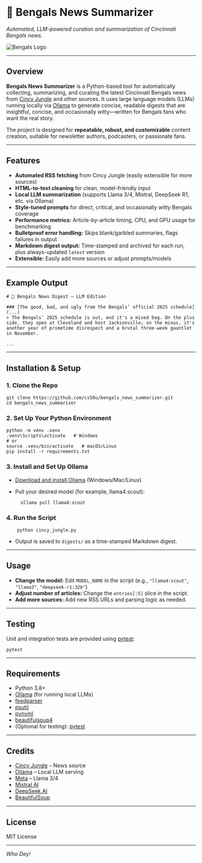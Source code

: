 # 🐅 Bengals News Summarizer

_Automated, LLM-powered curation and summarization of Cincinnati Bengals news._

![Bengals Logo](https://cdn.vox-cdn.com/community_logos/48495/cincyjungle_fave.png)

---

## Overview

**Bengals News Summarizer** is a Python-based tool for automatically collecting, summarizing, and curating the latest Cincinnati Bengals news from [Cincy Jungle](https://www.cincyjungle.com) and other sources. It uses large language models (LLMs) running locally via [Ollama](https://ollama.com/) to generate concise, readable digests that are insightful, concise, and occasionally witty—written for Bengals fans who want the real story.

The project is designed for **repeatable, robust, and customizable** content creation, suitable for newsletter authors, podcasters, or passionate fans.

---

## Features

- **Automated RSS fetching** from Cincy Jungle (easily extensible for more sources)
- **HTML-to-text cleaning** for clean, model-friendly input
- **Local LLM summarization** (supports Llama 3/4, Mistral, DeepSeek R1, etc. via Ollama)
- **Style-tuned prompts** for direct, critical, and occasionally witty Bengals coverage
- **Performance metrics:** Article-by-article timing, CPU, and GPU usage for benchmarking
- **Bulletproof error handling:** Skips blank/garbled summaries, flags failures in output
- **Markdown digest output:** Time-stamped and archived for each run, plus always-updated `latest` version
- **Extensible:** Easily add more sources or adjust prompts/models

---

## Example Output

    # 🐅 Bengals News Digest – LLM Edition

    ### [The good, bad, and ugly from the Bengals’ official 2025 schedule](...)
    > The Bengals' 2025 schedule is out, and it's a mixed bag. On the plus side, they open at Cleveland and host Jacksonville; on the minus, it's another year of primetime disrespect and a brutal three-week gauntlet in November.

    ...

---

## Installation & Setup

### 1. Clone the Repo

    git clone https://github.com/cs50u/bengals_news_summarizer.git
    cd bengals_news_summarizer

### 2. Set Up Your Python Environment

    python -m venv .venv
    .venv\Scripts\activate   # Windows
    # or
    source .venv/bin/activate   # macOS/Linux
    pip install -r requirements.txt

### 3. Install and Set Up Ollama

- [Download and install Ollama](https://ollama.com/download) (Windows/Mac/Linux)
- Pull your desired model (for example, llama4:scout):

        ollama pull llama4:scout

### 4. Run the Script

        python cincy_jungle.py

- Output is saved to `digests/` as a time-stamped Markdown digest.

---

## Usage

- **Change the model:** Edit `MODEL_NAME` in the script (e.g., `"llama4:scout"`, `"llama3"`, `"deepseek-r1:32b"`)
- **Adjust number of articles:** Change the `entries[:5]` slice in the script.
- **Add more sources:** Add new RSS URLs and parsing logic as needed.

---

## Testing

Unit and integration tests are provided using [pytest](https://docs.pytest.org/):

    pytest

---

## Requirements

- Python 3.8+
- [Ollama](https://ollama.com/) (for running local LLMs)
- [feedparser](https://pypi.org/project/feedparser/)
- [psutil](https://pypi.org/project/psutil/)
- [pynvml](https://pypi.org/project/pynvml/)
- [beautifulsoup4](https://pypi.org/project/beautifulsoup4/)
- (Optional for testing): [pytest](https://pypi.org/project/pytest/)

---

## Credits

- [Cincy Jungle](https://www.cincyjungle.com) – News source
- [Ollama](https://ollama.com) – Local LLM serving
- [Meta](https://ai.meta.com/llama/) – Llama 3/4
- [Mistral AI](https://mistral.ai/)
- [DeepSeek AI](https://deepseek.com/)
- [BeautifulSoup](https://www.crummy.com/software/BeautifulSoup/)

---

## License

MIT License

---

_Who Dey!_
